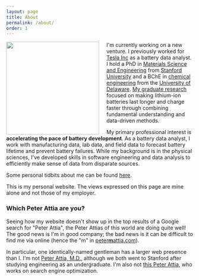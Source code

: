 ```yaml
---
layout: page
title: About
permalink: /about/
order: 1
---
```


<img src="/img/me_20200920.jpg" width="250" style="float:left; margin-right:20px;">

I'm currently working on a new venture.
I previously worked for [Tesla Inc](https://www.tesla.com) as a battery data analyst.
I hold a PhD in [Materials Science and Engineering](https://mse.stanford.edu)
from [Stanford University](https://www.stanford.edu)
and a BChE in [chemical engineering](https://cbe.udel.edu)
from the [University of Delaware](https://www.udel.edu).
[My graduate research](/research) focused on making lithium-ion batteries last longer
and charge faster through combining fundamental understanding and data-driven methods.

My primary professional interest is **accelerating the pace of battery development**.
As a battery data analyst, I work with manufacturing data, lab data, and field data
to forecast battery lifetime and prevent battery failures.
While my background is in the physical sciences,
I've developed skills in software engineering
and data analysis to efficiently make sense of data from disparate sources.

Some personal tidbits about me can be found [here](/personal).

This is my personal website.
The views expressed on this page are mine alone and not those of my employer.

### Which Peter Attia are you?

Seeing how my website doesn't show up in the top results of a Google search for
"Peter Attia", the Peter Attias of this world are doing quite well! The good
news is I'm in good company; the bad news is it can be difficult to find me via
online (hence the "m" in [peter**m**attia.com](https://petermattia.com)).

In particular, one identically-named gentleman has a larger web presence than I.
I'm not [Peter Attia, M.D.](https://peterattiamd.com/about/),
although we both went to Stanford after studying engineering as an undergraduate.
I'm also not [this Peter Attia](https://twitter.com/peterattia),
who works on search engine optimization.

